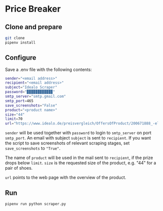 # Price Breaker

## Clone and prepare

```bash
git clone 
pipenv install
```

## Configure

Save a .env file with the following contents:

```bash
sender="<email address>"
recipient="<email address>"
subject="Idealo Scraper"
password="▉▉▉▉▉▉▉▉▉▉▉▉"
smtp_server="smtp.gmail.com"
smtp_port=465
save_screenshots="False"
product="<product name>"
size="44"
limit=70
url="https://www.idealo.de/preisvergleich/OffersOfProduct/200671888_-elite-flex-corriedale-78803-ccl-grey-skechers.html"
```

`sender` will be used together with `password` to login to `smtp_server` on port `smtp_port`.
An email with subject `subject` is sent to `recipient`.
If you want the script to save screenshots of relevant scraping stages, set `save_screenshots` to `"True"`.

The name of `product` will be used in the mail sent to `recipient`, if the prize drops below `limit`.
`size` is the requested size of the product, e.g. "44" for a pair of shoes.

`url` points to the web page with the overview of the product.

## Run

```bash
pipenv run python scraper.py
```

